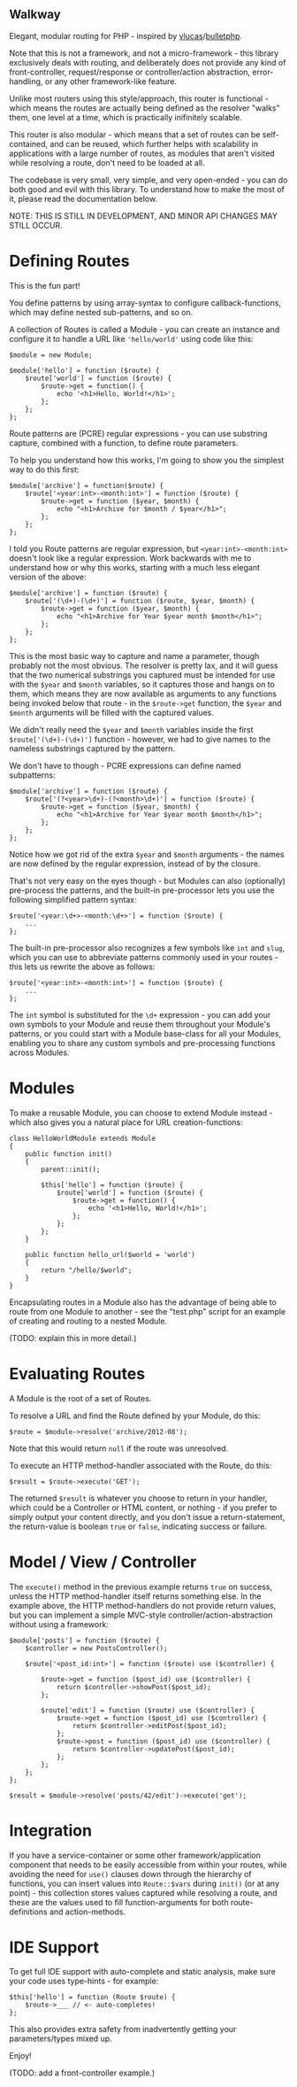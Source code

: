 Walkway
-------

Elegant, modular routing for PHP - inspired by [vlucas][1]/[bulletphp][2].

Note that this is not a framework, and not a micro-framework - this library
exclusively deals with routing, and deliberately does not provide any kind
of front-controller, request/response or controller/action abstraction,
error-handling, or any other framework-like feature.

Unlike most routers using this style/approach, this router is functional -
which means the routes are actually being defined as the resolver "walks"
them, one level at a time, which is practically inifinitely scalable.

This router is also modular - which means that a set of routes can be
self-contained, and can be reused, which further helps with scalability
in applications with a large number of routes, as modules that aren't
visited while resolving a route, don't need to be loaded at all.

The codebase is very small, very simple, and very open-ended - you can do
both good and evil with this library. To understand how to make the most
of it, please read the documentation below.

NOTE: THIS IS STILL IN DEVELOPMENT, AND MINOR API CHANGES MAY STILL OCCUR.


Defining Routes
===============

This is the fun part!

You define patterns by using array-syntax to configure callback-functions,
which may define nested sub-patterns, and so on.

A collection of Routes is called a Module - you can create an instance and
configure it to handle a URL like `'hello/world'` using code like this:

    $module = new Module;
    
    $module['hello'] = function ($route) {
        $route['world'] = function ($route) {
            $route->get = function() {
                echo '<h1>Hello, World!</h1>';
            };
        };
    };

Route patterns are (PCRE) regular expressions - you can use substring capture,
combined with a function, to define route parameters.

To help you understand how this works, I'm going to show you the simplest way
to do this first:

    $module['archive'] = function($route) {
        $route['<year:int>-<month:int>'] = function ($route) {
            $route->get = function ($year, $month) {
                echo "<h1>Archive for $month / $year</h1>";
            };
        };
    };

I told you Route patterns are regular expression, but `<year:int>-<month:int>`
doesn't look like a regular expression. Work backwards with me to understand
how or why this works, starting with a much less elegant version of the above:

    $module['archive'] = function ($route) {
        $route['(\d+)-(\d+)'] = function ($route, $year, $month) {
            $route->get = function ($year, $month) {
                echo "<h1>Archive for Year $year month $month</h1>";
            };
        };
    };

This is the most basic way to capture and name a parameter, though probably
not the most obvious. The resolver is pretty lax, and it will guess that
the two numerical substrings you captured must be intended for use with the
`$year` and `$month` variables, so it captures those and hangs on to them,
which means they are now available as arguments to any functions being
invoked below that route - in the `$route->get` function, the `$year` and
`$month` arguments will be filled with the captured values.

We didn't really need the `$year` and `$month` variables inside the first
`$route['(\d+)-(\d+)']` function - however, we had to give names to the
nameless substrings captured by the pattern.

We don't have to though - PCRE expressions can define named subpatterns:

    $module['archive'] = function ($route) {
        $route['(?<year>\d+)-(?<month>\d+)'] = function ($route) {
            $route->get = function ($year, $month) {
                echo "<h1>Archive for Year $year month $month</h1>";
            };
        };
    };

Notice how we got rid of the extra `$year` and `$month` arguments - the
names are now defined by the regular expression, instead of by the closure.

That's not very easy on the eyes though - but Modules can also (optionally)
pre-process the patterns, and the built-in pre-processor lets you use the
following simplified pattern syntax:

    $route['<year:\d+>-<month:\d+>'] = function ($route) {
        ...
    };

The built-in pre-processor also recognizes a few symbols like `int` and `slug`,
which you can use to abbreviate patterns commonly used in your routes - this
lets us rewrite the above as follows:

    $route['<year:int>-<month:int>'] = function ($route) {
        ...
    };

The `int` symbol is substituted for the `\d+` expression - you can add your
own symbols to your Module and reuse them throughout your Module's patterns,
or you could start with a Module base-class for all your Modules, enabling you
to share any custom symbols and pre-processing functions across Modules.


Modules
=======

To make a reusable Module, you can choose to extend Module instead - which
also gives you a natural place for URL creation-functions:

    class HelloWorldModule extends Module
    {
        public function init()
        {
            parent::init();
            
            $this['hello'] = function ($route) {
                $route['world'] = function ($route) {
                    $route->get = function() {
                        echo '<h1>Hello, World!</h1>';
                    };
                };
            };
        }
        
        public function hello_url($world = 'world')
        {
            return "/hello/$world";
        }
    }

Encapsulating routes in a Module also has the advantage of being able to
route from one Module to another - see the "test.php" script for an example
of creating and routing to a nested Module.

(TODO: explain this in more detail.)


Evaluating Routes
=================

A Module is the root of a set of Routes.

To resolve a URL and find the Route defined by your Module, do this:

    $route = $module->resolve('archive/2012-08');

Note that this would return `null` if the route was unresolved.

To execute an HTTP method-handler associated with the Route, do this:

    $result = $route->execute('GET');

The returned `$result` is whatever you choose to return in your handler,
which could be a Controller or HTML content, or nothing - if you prefer to
simply output your content directly, and you don't issue a return-statement,
the return-value is boolean `true` or `false`, indicating success or failure.


Model / View / Controller
=========================

The `execute()` method in the previous example returns `true` on success, unless
the HTTP method-handler itself returns something else. In the example above, the
HTTP method-handlers do not provide return values, but you can implement a
simple MVC-style controller/action-abstraction without using a framework:

    $module['posts'] = function ($route) {
        $controller = new PostsController();
          
        $route['<post_id:int>'] = function ($route) use ($controller) {
            
            $route->get = function ($post_id) use ($controller) {
                return $controller->showPost($post_id);
            };
            
            $route['edit'] = function ($route) use ($controller) {
                $route->get = function ($post_id) use ($controller) {
                    return $controller->editPost($post_id);
                };
                $route->post = function ($post_id) use ($controller) {
                    return $controller->updatePost($post_id);
                };
            };
        };
    };

    $result = $module->resolve('posts/42/edit')->execute('get');


Integration
===========

If you have a service-container or some other framework/application component
that needs to be easily accessible from within your routes, while avoiding the
need for `use()` clauses down through the hierarchy of functions, you can insert
values into `Route::$vars` during `init()` (or at any point) - this collection
stores values captured while resolving a route, and these are the values used
to fill function-arguments for both route-definitions and action-methods.


IDE Support
===========

To get full IDE support with auto-complete and static analysis, make sure your
code uses type-hints - for example:

    $this['hello'] = function (Route $route) {
        $route->___ // <- auto-completes!
    };

This also provides extra safety from inadvertently getting your parameters/types
mixed up.

Enjoy!

(TODO: add a front-controller example.)


[1]: https://github.com/vlucas
[2]: https://github.com/vlucas/bulletphp
